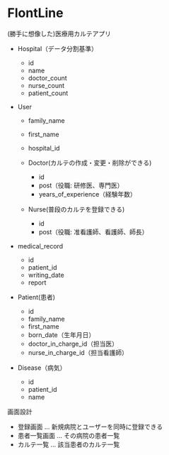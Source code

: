 # FlontLine

(勝手に想像した)医療用カルテアプリ

- Hospital（データ分割基準）
  - id
  - name
  - doctor_count
  - nurse_count
  - patient_count
- User

  - family_name
  - first_name
  - hospital_id
  - Doctor(カルテの作成・変更・削除ができる)

    - id
    - post（役職: 研修医、専門医）
    - years_of_experience（経験年数）

  - Nurse(普段のカルテを登録できる)
    - id
    - post（役職: 准看護師、看護師、師長）

- medical_record

  - id
  - patient_id
  - writing_date
  - report

- Patient(患者)

  - id
  - family_name
  - first_name
  - born_date（生年月日）
  - doctor_in_charge_id（担当医）
  - nurse_in_charge_id（担当看護師）

- Disease（病気）
  - id
  - patient_id
  - name

画面設計

- 登録画面 ... 新規病院とユーザーを同時に登録できる
- 患者一覧画面 ... その病院の患者一覧
- カルテ一覧 ... 該当患者のカルテ一覧
